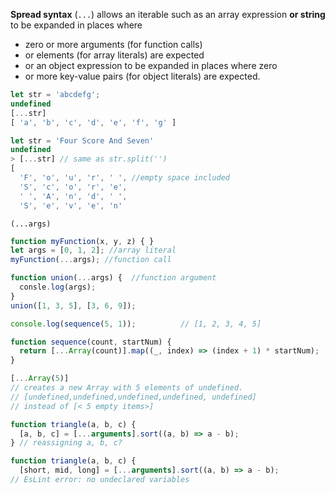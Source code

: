 **Spread syntax** (`...`) allows an iterable such as an array expression **or string** to be expanded in places where 

- zero or more arguments (for function calls) 
- or elements (for array literals) are expected
- or an object expression to be expanded in places where zero 
- or more key-value pairs (for object literals) are expected.

```js
let str = 'abcdefg';
undefined
[...str]
[ 'a', 'b', 'c', 'd', 'e', 'f', 'g' ]
```

```js
let str = 'Four Score And Seven'
undefined
> [...str] // same as str.split('')
[
  'F', 'o', 'u', 'r', ' ', //empty space included 
  'S', 'c', 'o', 'r', 'e',
  ' ', 'A', 'n', 'd', ' ',
  'S', 'e', 'v', 'e', 'n'
```



`(...args)`

```js
function myFunction(x, y, z) { }
let args = [0, 1, 2]; //array literal
myFunction(...args); //function call
```

```js
function union(...args) {  //function argument
  consle.log(args);
}
union([1, 3, 5], [3, 6, 9]);

```

```js
console.log(sequence(5, 1));          // [1, 2, 3, 4, 5]

function sequence(count, startNum) {
  return [...Array(count)].map((_, index) => (index + 1) * startNum);
}
```

```js
[...Array(5)] 
// creates a new Array with 5 elements of undefined. 
// [undefined,undefined,undefined,undefined, undefined]  
// instead of [< 5 empty items>]
```

```js
function triangle(a, b, c) {
  [a, b, c] = [...arguments].sort((a, b) => a - b);
} // reassigning a, b, c?
```

```js
function triangle(a, b, c) {
  [short, mid, long] = [...arguments].sort((a, b) => a - b);
// EsLint error: no undeclared variables
```


